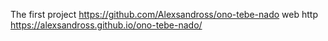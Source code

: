 The first project
https://github.com/Alexsandross/ono-tebe-nado
web http
https://alexsandross.github.io/ono-tebe-nado/
